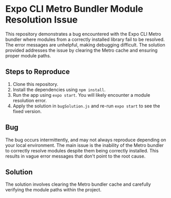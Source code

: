 # Expo CLI Metro Bundler Module Resolution Issue

This repository demonstrates a bug encountered with the Expo CLI Metro bundler where modules from a correctly installed library fail to be resolved.  The error messages are unhelpful, making debugging difficult.  The solution provided addresses the issue by clearing the Metro cache and ensuring proper module paths.

## Steps to Reproduce

1. Clone this repository.
2. Install the dependencies using `npm install`.
3. Run the app using `expo start`.  You will likely encounter a module resolution error.
4. Apply the solution in `bugSolution.js` and re-run `expo start` to see the fixed version.

## Bug

The bug occurs intermittently, and may not always reproduce depending on your local environment.
The main issue is the inability of the Metro bundler to correctly resolve modules despite them being correctly installed. This results in vague error messages that don't point to the root cause.

## Solution

The solution involves clearing the Metro bundler cache and carefully verifying the module paths within the project.
